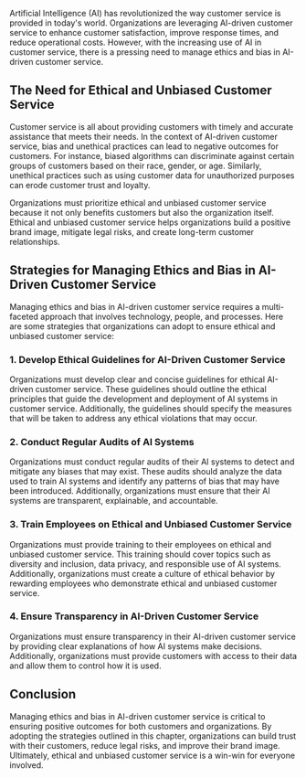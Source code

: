 
Artificial Intelligence (AI) has revolutionized the way customer service is provided in today's world. Organizations are leveraging AI-driven customer service to enhance customer satisfaction, improve response times, and reduce operational costs. However, with the increasing use of AI in customer service, there is a pressing need to manage ethics and bias in AI-driven customer service.

The Need for Ethical and Unbiased Customer Service
--------------------------------------------------

Customer service is all about providing customers with timely and accurate assistance that meets their needs. In the context of AI-driven customer service, bias and unethical practices can lead to negative outcomes for customers. For instance, biased algorithms can discriminate against certain groups of customers based on their race, gender, or age. Similarly, unethical practices such as using customer data for unauthorized purposes can erode customer trust and loyalty.

Organizations must prioritize ethical and unbiased customer service because it not only benefits customers but also the organization itself. Ethical and unbiased customer service helps organizations build a positive brand image, mitigate legal risks, and create long-term customer relationships.

Strategies for Managing Ethics and Bias in AI-Driven Customer Service
---------------------------------------------------------------------

Managing ethics and bias in AI-driven customer service requires a multi-faceted approach that involves technology, people, and processes. Here are some strategies that organizations can adopt to ensure ethical and unbiased customer service:

### 1. Develop Ethical Guidelines for AI-Driven Customer Service

Organizations must develop clear and concise guidelines for ethical AI-driven customer service. These guidelines should outline the ethical principles that guide the development and deployment of AI systems in customer service. Additionally, the guidelines should specify the measures that will be taken to address any ethical violations that may occur.

### 2. Conduct Regular Audits of AI Systems

Organizations must conduct regular audits of their AI systems to detect and mitigate any biases that may exist. These audits should analyze the data used to train AI systems and identify any patterns of bias that may have been introduced. Additionally, organizations must ensure that their AI systems are transparent, explainable, and accountable.

### 3. Train Employees on Ethical and Unbiased Customer Service

Organizations must provide training to their employees on ethical and unbiased customer service. This training should cover topics such as diversity and inclusion, data privacy, and responsible use of AI systems. Additionally, organizations must create a culture of ethical behavior by rewarding employees who demonstrate ethical and unbiased customer service.

### 4. Ensure Transparency in AI-Driven Customer Service

Organizations must ensure transparency in their AI-driven customer service by providing clear explanations of how AI systems make decisions. Additionally, organizations must provide customers with access to their data and allow them to control how it is used.

Conclusion
----------

Managing ethics and bias in AI-driven customer service is critical to ensuring positive outcomes for both customers and organizations. By adopting the strategies outlined in this chapter, organizations can build trust with their customers, reduce legal risks, and improve their brand image. Ultimately, ethical and unbiased customer service is a win-win for everyone involved.
